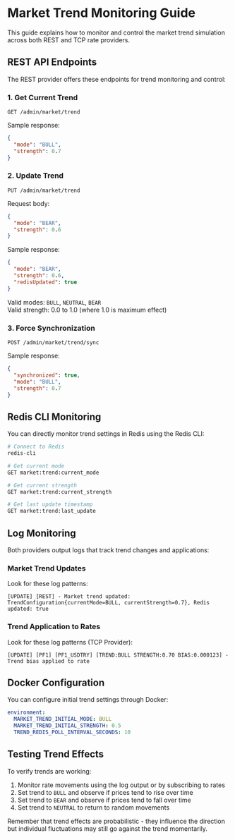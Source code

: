 # Market Trend Monitoring Guide

This guide explains how to monitor and control the market trend simulation across both REST and TCP rate providers.

## REST API Endpoints

The REST provider offers these endpoints for trend monitoring and control:

### 1. Get Current Trend
```
GET /admin/market/trend
```

Sample response:
```json
{
  "mode": "BULL",
  "strength": 0.7
}
```

### 2. Update Trend
```
PUT /admin/market/trend
```

Request body:
```json
{
  "mode": "BEAR",
  "strength": 0.6
}
```

Sample response:
```json
{
  "mode": "BEAR",
  "strength": 0.6,
  "redisUpdated": true
}
```

Valid modes: `BULL`, `NEUTRAL`, `BEAR`  
Valid strength: 0.0 to 1.0 (where 1.0 is maximum effect)

### 3. Force Synchronization
```
POST /admin/market/trend/sync
```

Sample response:
```json
{
  "synchronized": true,
  "mode": "BULL",
  "strength": 0.7
}
```

## Redis CLI Monitoring

You can directly monitor trend settings in Redis using the Redis CLI:

```bash
# Connect to Redis
redis-cli

# Get current mode
GET market:trend:current_mode

# Get current strength
GET market:trend:current_strength

# Get last update timestamp
GET market:trend:last_update
```

## Log Monitoring

Both providers output logs that track trend changes and applications:

### Market Trend Updates
Look for these log patterns:

```
[UPDATE] [REST] - Market trend updated: TrendConfiguration{currentMode=BULL, currentStrength=0.7}, Redis updated: true
```

### Trend Application to Rates
Look for these log patterns (TCP Provider):

```
[UPDATE] [PF1] [PF1_USDTRY] [TREND:BULL STRENGTH:0.70 BIAS:0.000123] - Trend bias applied to rate
```

## Docker Configuration

You can configure initial trend settings through Docker:

```yaml
environment:
  MARKET_TREND_INITIAL_MODE: BULL
  MARKET_TREND_INITIAL_STRENGTH: 0.5
  TREND_REDIS_POLL_INTERVAL_SECONDS: 10
```

## Testing Trend Effects

To verify trends are working:

1. Monitor rate movements using the log output or by subscribing to rates
2. Set trend to `BULL` and observe if prices tend to rise over time
3. Set trend to `BEAR` and observe if prices tend to fall over time
4. Set trend to `NEUTRAL` to return to random movements

Remember that trend effects are probabilistic - they influence the direction but individual fluctuations may still go against the trend momentarily.
